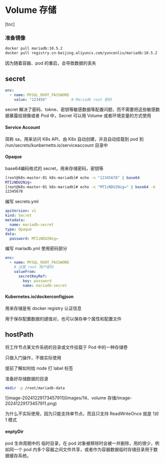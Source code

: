 

# Volume 存储

[toc]





###  准备镜像

```sh
docker pull mariadb:10.5.2
docker pull registry.cn-beijing.aliyuncs.com/yuncenliu/mariadb:10.5.2
```



因为随着容器、pod 的重启，会导致数据的丢失



## secret

```yaml
env:
  - name: MYSQL_ROOT_PASSWORD
    value: "123456"           # Mariadb root 密码
```

secret 解决了密码、tokne、密钥等敏感数据等配置问题，而不需要把这些敏感数据暴露给镜像或者 Pod 中，Secret 可以用 Volume 或者环境变量的方式使用



#### Service Account

简称 sa，用来访问 K8s API、由 K8s 自动创建，并且自动挂载到 pod 到 /run/secrets/kunbernetts.io/serviceaccount 目录中



#### Opaque

base64编码格式的 secret，用来存储密码，密钥等

```sh
[root@k8s-master-01 k8s-mariadb]# echo -n "12345678" | base64
MTIzNDU2Nzg=
[root@k8s-master-01 k8s-mariadb]# echo -n "MTIzNDU2Nzg=" | base64 -d
12345678
```

编写 secrets.yml

```yaml
apiVersion: v1
kind: Secret
metadata:
  name: mariadb-secret
type: Opaque
data:
  password: MTIzNDU2Nzg=
```

编写 mariadb.yml 使用密码部分

```yaml
env:
  - name: MYSQL_ROOT_PASSWORD
    # 这是 root 用户密码
    valueFrom:
      secretKeyRef:
        key: password
        name: mariadb-secret
```





#### Kubernetes.io/dockerconfigjson

用来存储是有 docker registry 认证信息







用于保存配置数据的键值对，也可以保存单个属性和配置文件



## hostPath

将工作节点某文件系统的目录或文件挂载于 Pod 中的一种存储卷

只做入门操作，不做实际使用



提前了解如何给 node 打 label 标签

准备好存储数据的目录

```sh
mkdir -p /root/mariadb-data
```

![image-20241229173457911](images/14、volume 存储/image-20241229173457911.png)

为什么不实际使用，因为只能支持单节点，而且只支持 ReadWriteOnce 就是 1对1 模式



#### enptyDir

pod 生命周期中的 临时目录，在 pod 对象被移除时会被一并删除，用的很少，例如同一个 pod 内多个容器之间文件共享，或者作为容器数据临时存储目录用于数据缓存系统。